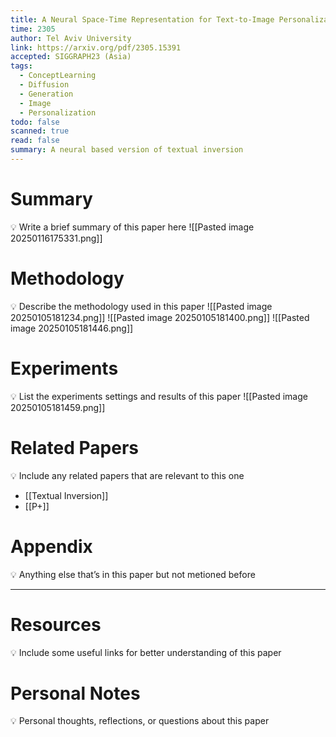 ```yaml
---
title: A Neural Space-Time Representation for Text-to-Image Personalization
time: 2305
author: Tel Aviv University
link: https://arxiv.org/pdf/2305.15391
accepted: SIGGRAPH23 (Asia)
tags:
  - ConceptLearning
  - Diffusion
  - Generation
  - Image
  - Personalization
todo: false
scanned: true
read: false
summary: A neural based version of textual inversion
---
```

# Summary
💡 Write a brief summary of this paper here
![[Pasted image 20250116175331.png]]
# Methodology
💡 Describe the methodology used in this paper
![[Pasted image 20250105181234.png]]
![[Pasted image 20250105181400.png]]
![[Pasted image 20250105181446.png]]
# Experiments
💡 List the experiments settings and results of this paper
![[Pasted image 20250105181459.png]]
# Related Papers
💡 Include any related papers that are relevant to this one
- [[Textual Inversion]]
- [[P+]]
# Appendix
💡 Anything else that’s in this paper but not metioned before

---
# Resources
💡 Include some useful links for better understanding of this paper

# Personal Notes
💡 Personal thoughts, reflections, or questions about this paper